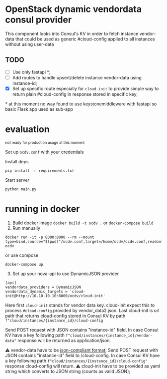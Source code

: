# OpenStack dynamic vendordata consul provider

This component looks into Consul's KV in order to fetch instance vendor-data that could be used as generic #cloud-config applied to all instances without using user-data

## TODO

- [ ] Use only fastapi *;
- [ ] Add routes to handle upsert/delete instance vendor-data using instance-id;
- [x] Set up specific route especially for `cloud-init` to provide simple way to return plain #cloud-config in response stored in specific key;

\* at this moment no way found to use keystonemiddleware with fastapi so basic Flask app used as sub-app

# evaluation
<sup>not ready for production usage at this moment</sup>

Set up `ocdv.conf` with your credentials

Install deps
```
pip install -r requirements.txt
```

Start server
```
python main.py
```
# running in docker
1. Build docker image `docker build -t ocdv .` or `docker-compose build`
2. Run manually
```
docker run -it -p 8000:8000 --rm --mount type=bind,source="$(pwd)"/ocdv.conf,target=/home/ocdv/ocdv.conf,readonly ocdv
```
or use compose
```
docker-compose up
```
3. Set up your nova-api to use DynamicJSON provider
```
[api]
vendordata_providers = DynamicJSON
vendordata_dynamic_targets = 'cloud-init@http://10.10.10.10:8000/ocdv/cloud-init'
```
Here first `cloud-init` stands for vendor data key. cloud-init expect this to process `#cloud-config` provided by vendor_data2.json. Last cloud-init is url path that returns cloud-config stored in Consul KV by path `f"cloud/instances/{instance_id}/cloud-config`

Send POST request with JSON contains "instance-id" field. In case Consul KV have a key following path `f"cloud/instances/{instance_id}/vendor-data"` response will be returned as application/json.

⚠️ vendor-data have to be [json-compliant format](https://docs.openstack.org/nova/latest/user/metadata.html#metadata-vendordata);
Send POST request with JSON contains "instance-id" field to /cloud-config. In case Consul KV have a key following path `f"cloud/instances/{instance_id}/cloud-config"` response cloud-config will return.
⚠️ cloud-init have to be provided as yaml string which converts to JSON string (counts as valid JSON);
